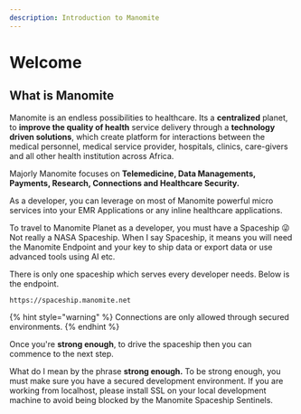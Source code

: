 ```yaml
---
description: Introduction to Manomite
---
```


# Welcome

## What is Manomite

Manomite is an endless possibilities to healthcare. Its a **centralized** planet, to **improve the quality of health** service delivery through a **technology driven solutions**, which create platform for interactions between the medical personnel, medical service provider, hospitals, clinics, care-givers and all other health institution across Africa.

Majorly Manomite focuses on **Telemedicine, Data Managements, Payments, Research, Connections and Healthcare Security.**

As a developer, you can leverage on most of Manomite powerful micro services into your EMR Applications or any inline healthcare applications.

To travel to Manomite Planet as a developer, you must have a Spaceship 😜 Not really a NASA Spaceship. When I say Spaceship, it means you will need the Manomite Endpoint and your key to ship data or export data or use advanced tools using AI etc.

There is only one spaceship which serves every developer needs. Below is the endpoint.

```
https://spaceship.manomite.net
```

{% hint style="warning" %}
Connections are only allowed through secured environments.
{% endhint %}

Once you're **strong enough**, to drive the spaceship then you can commence to the next step.

What do I mean by the phrase **strong enough.** To be strong enough, you must make sure you have a secured development environment. If you are working from localhost, please install SSL on your local development machine to avoid being blocked  by the Manomite Spaceship Sentinels.




